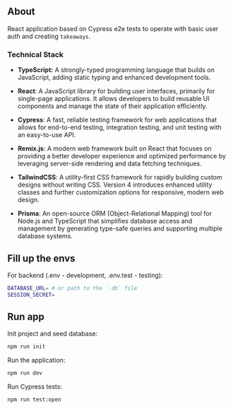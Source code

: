 ## About

React application based on Cypress e2e tests to operate with basic user auth and creating `takeaways`.

### Technical Stack

- **TypeScript:** A strongly-typed programming language that builds on JavaScript, adding static typing and enhanced development tools.

- **React**: A JavaScript library for building user interfaces, primarily for single-page applications. It allows developers to build reusable UI components and manage the state of their application efficiently.

- **Cypress**: A fast, reliable testing framework for web applications that allows for end-to-end testing, integration testing, and unit testing with an easy-to-use API.

- **Remix.js**: A modern web framework built on React that focuses on providing a better developer experience and optimized performance by leveraging server-side rendering and data fetching techniques.

- **TailwindCSS**: A utility-first CSS framework for rapidly building custom designs without writing CSS. Version 4 introduces enhanced utility classes and further customization options for responsive, modern web design.

- **Prisma**: An open-source ORM (Object-Relational Mapping) tool for Node.js and TypeScript that simplifies database access and management by generating type-safe queries and supporting multiple database systems.

## Fill up the envs

For backend (.env - development, .env.test - testing):

```bash
DATABASE_URL= # or path to the `.db` file
SESSION_SECRET=
```

## Run app

Init project and seed database:

```bash
npm run init
```

Run the application:

```bash
npm run dev
```

Run Cypress tests:

```bash
npm run test:open
```
